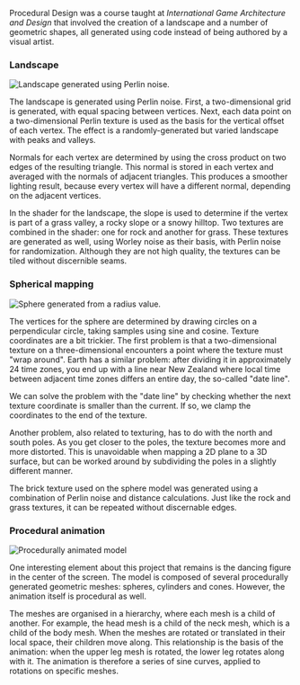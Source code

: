 Procedural Design was a course taught at _International Game Architecture and Design_ that involved the creation of a landscape and a number of geometric shapes, all generated using code instead of being authored by a visual artist.

### Landscape ###

![Landscape generated using Perlin noise.][1]

The landscape is generated using Perlin noise. First, a two-dimensional grid is generated, with equal spacing between vertices. Next, each data point on a two-dimensional Perlin texture is used as the basis for the vertical offset of each vertex. The effect is a randomly-generated but varied landscape with peaks and valleys.

Normals for each vertex are determined by using the cross product on two edges of the resulting triangle. This normal is stored in each vertex and averaged with the normals of adjacent triangles. This produces a smoother lighting result, because every vertex will have a different normal, depending on the adjacent vertices.

In the shader for the landscape, the slope is used to determine if the vertex is part of a grass valley, a rocky slope or a snowy hilltop. Two textures are combined in the shader: one for rock and another for grass. These textures are generated as well, using Worley noise as their basis, with Perlin noise for randomization. Although they are not high quality, the textures can be tiled without discernible seams.

### Spherical mapping ###

![Sphere generated from a radius value.][2]

The vertices for the sphere are determined by drawing circles on a perpendicular circle, taking samples using sine and cosine. Texture coordinates are a bit trickier. The first problem is that a two-dimensional texture on a three-dimensional encounters a point where the texture must "wrap around". Earth has a similar problem: after dividing it in approximately 24 time zones, you end up with a line near New Zealand where local time between adjacent time zones differs an entire day, the so-called "date line".

We can solve the problem with the "date line" by checking whether the next texture coordinate is smaller than the current. If so, we clamp the coordinates to the end of the texture.

Another problem, also related to texturing, has to do with the north and south poles. As you get closer to the poles, the texture becomes more and more distorted. This is unavoidable when mapping a 2D plane to a 3D surface, but can be worked around by subdividing the poles in a slightly different manner.

The brick texture used on the sphere model was generated using a combination of Perlin noise and distance calculations. Just like the rock and grass textures, it can be repeated without discernable edges.

### Procedural animation ###

![Procedurally animated model][3]

One interesting element about this project that remains is the dancing figure in the center of the screen. The model is composed of several procedurally generated geometric meshes: spheres, cylinders and cones. However, the animation itself is procedural as well.

The meshes are organised in a hierarchy, where each mesh is a child of another. For example, the head mesh is a child of the neck mesh, which is a child of the body mesh. When the meshes are rotated or translated in their local space, their children move along. This relationship is the basis of the animation: when the upper leg mesh is rotated, the lower leg rotates along with it. The animation is therefore a series of sine curves, applied to rotations on specific meshes.

[1]: PD_Looping.png "{ &quot;orientation&quot;: &quot;left&quot; }"
[2]: PD_Sphere.png "{ &quot;orientation&quot;: &quot;right&quot; }"
[3]: PD_Animated.png "{ &quot;orientation&quot;: &quot;left&quot; }"